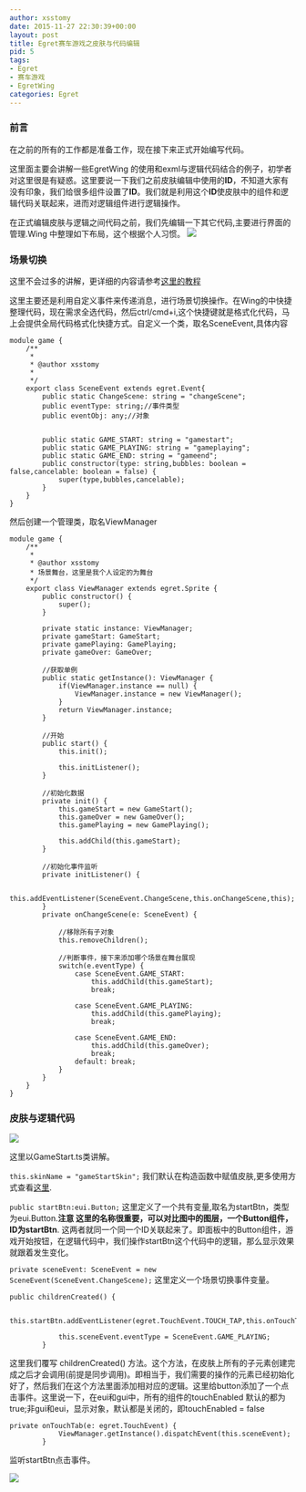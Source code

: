 ```yaml
---
author: xsstomy
date: 2015-11-27 22:30:39+00:00
layout: post
title: Egret赛车游戏之皮肤与代码编辑
pid: 5
tags:
- Egret
- 赛车游戏
- EgretWing
categories: Egret
---
```




### **前言**
在之前的所有的工作都是准备工作，现在接下来正式开始编写代码。

这里面主要会讲解一些EgretWing 的使用和exml与逻辑代码结合的例子，初学者对这里很是有疑惑。这里要说一下我们之前皮肤编辑中使用的**ID**，不知道大家有没有印象，我们给很多组件设置了**ID**。我们就是利用这个**ID**使皮肤中的组件和逻辑代码关联起来，进而对逻辑组件进行逻辑操作。


在正式编辑皮肤与逻辑之间代码之前，我们先编辑一下其它代码,主要进行界面的管理.Wing 中整理如下布局，这个根据个人习惯。
![](/uploads/2015/11/27/5/beforeCoding.png)


### **场景切换**
这里不会过多的讲解，更详细的内容请参考[这里的教程](http://bbs.egret.com/forum.php?mod=viewthread&tid=10391&extra=)

这里主要还是利用自定义事件来传递消息，进行场景切换操作。在Wing的中快捷整理代码，现在需求全选代码，然后ctrl/cmd+i,这个快捷键就是格式化代码，马上会提供全局代码格式化快捷方式。自定义一个类，取名SceneEvent,具体内容

```
module game {
	/**
	 *
	 * @author xsstomy
	 *
	 */
	export class SceneEvent extends egret.Event{
        public static ChangeScene: string = "changeScene";
        public eventType: string;//事件类型
        public eventObj: any;//对象
        
        
        public static GAME_START: string = "gamestart";
        public static GAME_PLAYING: string = "gameplaying";
        public static GAME_END: string = "gameend";
        public constructor(type: string,bubbles: boolean = false,cancelable: boolean = false) {
            super(type,bubbles,cancelable);
		}
	}
}

```

然后创建一个管理类，取名ViewManager


```
module game {
	/**
	 *
	 * @author xsstomy
	 * 场景舞台，这里是我个人设定的为舞台
	 */
    export class ViewManager extends egret.Sprite {
        public constructor() {
            super();
        }

        private static instance: ViewManager;
        private gameStart: GameStart;
        private gamePlaying: GamePlaying;
        private gameOver: GameOver;

        //获取单例
        public static getInstance(): ViewManager {
            if(ViewManager.instance == null) {
                ViewManager.instance = new ViewManager();
            }
            return ViewManager.instance;
        }
        
        //开始
        public start() {
            this.init();

            this.initListener();
        }

        //初始化数据
        private init() {
            this.gameStart = new GameStart();
            this.gameOver = new GameOver();
            this.gamePlaying = new GamePlaying();

            this.addChild(this.gameStart);
        }
        
        //初始化事件监听
        private initListener() {

            this.addEventListener(SceneEvent.ChangeScene,this.onChangeScene,this);
        }
        private onChangeScene(e: SceneEvent) {
            
            //移除所有子对象
            this.removeChildren();
            
            //判断事件，接下来添加哪个场景在舞台展现
            switch(e.eventType) {
                case SceneEvent.GAME_START:
                    this.addChild(this.gameStart);
                    break;

                case SceneEvent.GAME_PLAYING:
                    this.addChild(this.gamePlaying);
                    break;

                case SceneEvent.GAME_END:
                    this.addChild(this.gameOver);
                    break;
                default: break;
            }
        }
    }
}

```

### **皮肤与逻辑代码**


![](/uploads/2015/11/27/5/gameStart.png)

这里以GameStart.ts类讲解。

`this.skinName = "gameStartSkin";`
我们默认在构造函数中赋值皮肤,更多使用方式查看[这里](http://edn.egret.com/cn/docs/page/667).

`public startBtn:eui.Button;`
这里定义了一个共有变量,取名为startBtn，类型为eui.Button.**注意 这里的名称很重要，可以对比图中的图层，一个Button组件，ID为startBtn**. 这两者就同一个同一个ID关联起来了。即面板中的Button组件，游戏开始按钮，在逻辑代码中，我们操作startBtn这个代码中的逻辑，那么显示效果就跟着发生变化。
 
`private sceneEvent: SceneEvent = new SceneEvent(SceneEvent.ChangeScene);`
这里定义一个场景切换事件变量。

```
public childrenCreated() {
	
            this.startBtn.addEventListener(egret.TouchEvent.TOUCH_TAP,this.onTouchTab,this)
			
            this.sceneEvent.eventType = SceneEvent.GAME_PLAYING;
        }
```

这里我们覆写 childrenCreated() 方法。这个方法，在皮肤上所有的子元素创建完成之后才会调用(前提是同步调用)。即相当于，我们需要的操作的元素已经初始化好了，然后我们在这个方法里面添加相对应的逻辑。这里给button添加了一个点击事件。这里说一下，在eui和gui中，所有的组件的touchEnabled 默认的都为 true;非gui和eui，显示对象，默认都是关闭的，即touchEnabled = false


```
private onTouchTab(e: egret.TouchEvent) {
            ViewManager.getInstance().dispatchEvent(this.sceneEvent);
        }
```
监听startBtn点击事件。



![](/uploads/mypictures/xsstomyzhifubao.png)

















